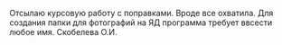 Отсылаю  курсовую работу c поправками.
Вроде все охватила.
Для создания папки для фотографий на ЯД программа
требует ввсести любое имя.
Скобелева О.И.